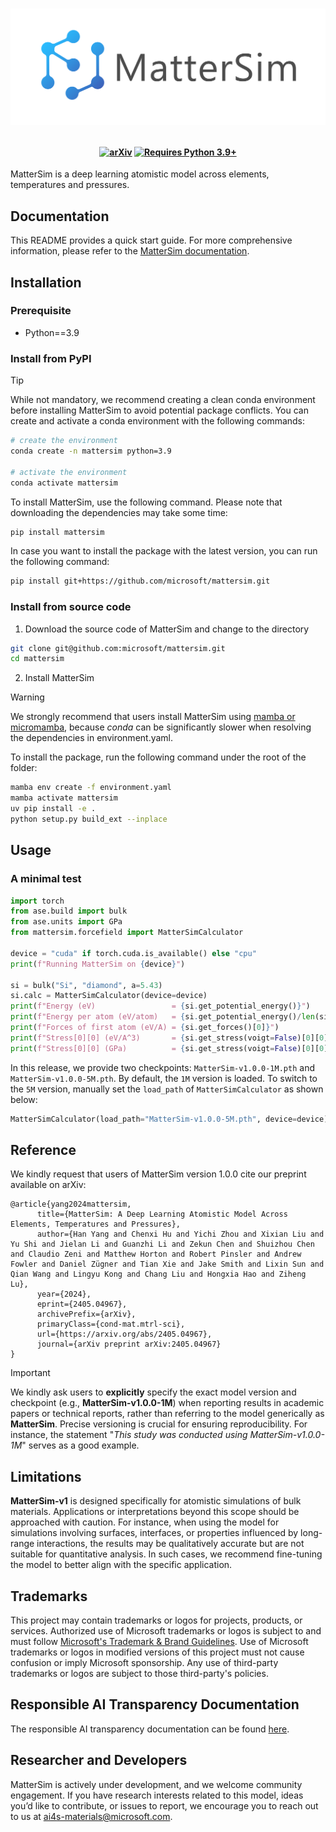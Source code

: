 <h1>
<p align="center">
    <img src="https://github.com/microsoft/mattersim/blob/main/docs/_static/mattersim-banner.png?raw=true" alt="MatterSim logo" width="600"/>
</p>
</h1>

<!-- <h1 align="center">MatterSim</h1> -->

<h4 align="center">

[![arXiv](https://img.shields.io/badge/arXiv-2405.04967-blue?logo=arxiv&logoColor=white.svg)](https://arxiv.org/abs/2405.04967)
[![Requires Python 3.9+](https://img.shields.io/badge/Python-3.9+-blue.svg?logo=python&logoColor=white)](https://python.org/downloads)

</h4>


MatterSim is a deep learning atomistic model across elements, temperatures and pressures.

## Documentation

This README provides a quick start guide. For more comprehensive information, please refer to the [MatterSim documentation](https://microsoft.github.io/mattersim/).

## Installation

### Prerequisite
* Python==3.9

### Install from PyPI
> [!TIP]
> While not mandatory, we recommend creating a clean conda environment before installing MatterSim to avoid potential package conflicts. You can create and activate a conda environment with the following commands:
>
> ```bash
> # create the environment
> conda create -n mattersim python=3.9
>
> # activate the environment
> conda activate mattersim
> ```
>

To install MatterSim, use the following command. Please note that downloading the dependencies may take some time:
```bash
pip install mattersim
```

In case you want to install the package with the latest version, you can run the following command:

```bash
pip install git+https://github.com/microsoft/mattersim.git
```

### Install from source code
1. Download the source code of MatterSim and change to the directory

```bash
git clone git@github.com:microsoft/mattersim.git
cd mattersim
```

2. Install MatterSim

> [!WARNING]
> We strongly recommend that users install MatterSim using [mamba or micromamba](https://mamba.readthedocs.io/en/latest/index.html), because *conda* can be significantly slower when resolving the dependencies in environment.yaml.

To install the package, run the following command under the root of the folder:

```bash
mamba env create -f environment.yaml
mamba activate mattersim
uv pip install -e .
python setup.py build_ext --inplace
```

## Usage

### A minimal test
```python
import torch
from ase.build import bulk
from ase.units import GPa
from mattersim.forcefield import MatterSimCalculator

device = "cuda" if torch.cuda.is_available() else "cpu"
print(f"Running MatterSim on {device}")

si = bulk("Si", "diamond", a=5.43)
si.calc = MatterSimCalculator(device=device)
print(f"Energy (eV)                 = {si.get_potential_energy()}")
print(f"Energy per atom (eV/atom)   = {si.get_potential_energy()/len(si)}")
print(f"Forces of first atom (eV/A) = {si.get_forces()[0]}")
print(f"Stress[0][0] (eV/A^3)       = {si.get_stress(voigt=False)[0][0]}")
print(f"Stress[0][0] (GPa)          = {si.get_stress(voigt=False)[0][0] / GPa}")
```

In this release, we provide two checkpoints: `MatterSim-v1.0.0-1M.pth` and `MatterSim-v1.0.0-5M.pth`. By default, the `1M` version is loaded.
To switch to the `5M` version, manually set the `load_path` of `MatterSimCalculator` as shown below:

```python
MatterSimCalculator(load_path="MatterSim-v1.0.0-5M.pth", device=device)
```


## Reference

We kindly request that users of MatterSim version 1.0.0 cite our preprint available on arXiv:
```
@article{yang2024mattersim,
      title={MatterSim: A Deep Learning Atomistic Model Across Elements, Temperatures and Pressures},
      author={Han Yang and Chenxi Hu and Yichi Zhou and Xixian Liu and Yu Shi and Jielan Li and Guanzhi Li and Zekun Chen and Shuizhou Chen and Claudio Zeni and Matthew Horton and Robert Pinsler and Andrew Fowler and Daniel Zügner and Tian Xie and Jake Smith and Lixin Sun and Qian Wang and Lingyu Kong and Chang Liu and Hongxia Hao and Ziheng Lu},
      year={2024},
      eprint={2405.04967},
      archivePrefix={arXiv},
      primaryClass={cond-mat.mtrl-sci},
      url={https://arxiv.org/abs/2405.04967},
      journal={arXiv preprint arXiv:2405.04967}
}
```

> [!IMPORTANT]
> We kindly ask users to **explicitly** specify the exact model version and checkpoint (e.g., **MatterSim-v1.0.0-1M**) when reporting results in academic papers or technical reports, rather than referring to the model generically as **MatterSim**. Precise versioning is crucial for ensuring reproducibility. For instance, the statement "_This study was conducted using MatterSim-v1.0.0-1M_" serves as a good example.

## Limitations

**MatterSim-v1** is designed specifically for atomistic simulations of bulk materials. Applications or interpretations beyond this scope should be approached with caution. For instance, when using the model for simulations involving surfaces, interfaces, or properties influenced by long-range interactions, the results may be qualitatively accurate but are not suitable for quantitative analysis. In such cases, we recommend fine-tuning the model to better align with the specific application.

## Trademarks

This project may contain trademarks or logos for projects, products, or services.
Authorized use of Microsoft trademarks or logos is subject to and must follow [Microsoft's Trademark & Brand Guidelines](https://www.microsoft.com/en-us/legal/intellectualproperty/trademarks/usage/general).
Use of Microsoft trademarks or logos in modified versions of this project must not cause confusion or imply Microsoft sponsorship.
Any use of third-party trademarks or logos are subject to those third-party's policies.

## Responsible AI Transparency Documentation

The responsible AI transparency documentation can be found [here](MODEL_CARD.md).


## Researcher and Developers
MatterSim is actively under development, and we welcome community engagement. If you have research interests related to this model, ideas you’d like to contribute, or issues to report, we encourage you to reach out to us at [ai4s-materials@microsoft.com](mailto:ai4s-materials@microsoft.com).
